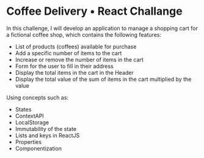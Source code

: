 # Coffee Delivery • React Challange

In this challenge, I will develop an application to manage a shopping cart for a fictional coffee shop, which contains the following features:

- List of products (coffees) available for purchase
- Add a specific number of items to the cart
- Increase or remove the number of items in the cart
- Form for the user to fill in their address
- Display the total items in the cart in the Header
- Display the total value of the sum of items in the cart multiplied by the value

Using concepts such as:

- States
- ContextAPI
- LocalStorage
- Immutability of the state
- Lists and keys in ReactJS
- Properties
- Componentization